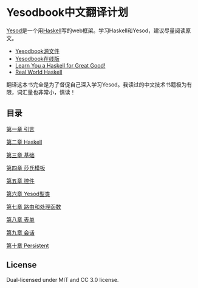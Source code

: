# Yesodbook中文翻译计划

[Yesod]是一个用[Haskell]写的web框架。学习Haskell和Yesod，建议尽量阅读原文。

- [Yesodbook源文件]
- [Yesodbook在线版]
- [Learn You a Haskell for Great Good!]
- [Real World Haskell]

翻译这本书完全是为了督促自己深入学习Yesod。我读过的中文技术书籍极为有限，词汇量也非常小，慎读！

## 目录

[第一章 引言](https://github.com/rnons/yesodbook-zh/blob/master/chapters/introduction.asciidoc)

[第二章 Haskell](https://github.com/rnons/yesodbook-zh/blob/master/chapters/haskell.asciidoc)

[第三章 基础](https://github.com/rnons/yesodbook-zh/blob/master/chapters/basics.asciidoc)

[第四章 莎氏模板](https://github.com/rnons/yesodbook-zh/blob/master/chapters/shakespearean-templates.asciidoc)

[第五章 控件](https://github.com/rnons/yesodbook-zh/blob/master/chapters/widgets.asciidoc)

[第六章 Yesod型类](https://github.com/rnons/yesodbook-zh/blob/master/chapters/yesod-typeclass.asciidoc)

[第七章 路由和处理函数](https://github.com/rnons/yesodbook-zh/blob/master/chapters/routing-and-handlers.asciidoc)

[第八章 表单](https://github.com/rnons/yesodbook-zh/blob/master/chapters/forms.asciidoc)

[第九章 会话](https://github.com/rnons/yesodbook-zh/blob/master/chapters/sessions.asciidoc)

[第十章 Persistent](https://github.com/rnons/yesodbook-zh/blob/master/chapters/persistent.asciidoc)

[Yesod]: http://www.yesodweb.com/
[Haskell]: http://www.haskell.org/
[Yesodbook源文件]: https://github.com/yesodweb/yesodweb.com-content/tree/master/book
[Yesodbook在线版]: http://www.yesodweb.com/book
[Learn You a Haskell for Great Good!]: http://learnyouahaskell.com/chapters
[Real World Haskell]: http://book.realworldhaskell.org/read/

## License

Dual-licensed under MIT and CC 3.0 license.

